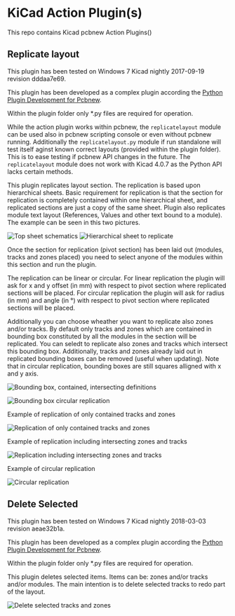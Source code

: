 # KiCad Action Plugin(s)


This repo contains Kicad pcbnew Action Plugins()

## Replicate layout

This plugin has been tested on Windows 7 Kicad nightly 2017-09-19 revision dddaa7e69. 

This plugin has been developed as a complex plugin according the [Python Plugin Development for Pcbnew](https://github.com/KiCad/kicad-source-mirror/blob/master/Documentation/development/pcbnew-plugins.md).

Within the plugin folder only *.py files are required for operation.

While the action plugin works within pcbnew, the `replicatelayout` module can be used also in pcbnew scripting console or even without pcbnew running. Additionally the `replicatelayout.py` module if run standalone will test itself aginst known correct layouts (provided within the plugin folder). This is to ease testing if pcbnew API changes in the future. The `replicatelayout` module does not work with Kicad 4.0.7 as the Python API lacks certain methods.

This plugin replicates layout section. The replication is based upon hierarchical sheets.
Basic requirement for replication is that the section for replication is completely contained within one hierarchical sheet, and replicated sections are just a copy of the same sheet. Plugin also replicates module text layout (References, Values and other text bound to a module). The example can be seen in this two pictures.

![Top sheet schematics](https://raw.githubusercontent.com/MitjaNemec/Kicad_action_plugins/master/screenshots/Replicate_layout_0.png)
![Hierarchical sheet to replicate](https://raw.githubusercontent.com/MitjaNemec/Kicad_action_plugins/master/screenshots/Replicate_layout_1.png)

Once the section for replication (pivot section) has been laid out (modules, tracks and zones placed) you need to select anyone of the modules within this section and run the plugin.

The replication can be linear or circular. For linear replication the plugin will ask for x and y offset (in mm) with respect to pivot section where replicated sections will be placed. For circular replication the plugin will ask for radius (in mm) and angle (in °) with respect to pivot section where replicated sections will be placed.

Additionally you can choose wheather you want to replicate also zones and/or tracks. By default only tracks and zones which are contained in bounding box constituted by all the modules in the section will be replicated. You can seledt to replicate also zones and tracks which intersect this bounding box. Additionally, tracks and zones already laid out in replicated bounding boxes can be removed (useful when updating). Note that in circular replication, bounding boxes are still squares alligned with x and y axis.

![Bounding box, contained, intersecting definitions](https://raw.githubusercontent.com/MitjaNemec/Kicad_action_plugins/master/screenshots/Replicate_layout_2.png)

![Bounding box circular replication](https://raw.githubusercontent.com/MitjaNemec/Kicad_action_plugins/master/screenshots/Replicate_layout_2circular.png)

Example of replication of only contained tracks and zones

![Replication of only contained tracks and zones](https://raw.githubusercontent.com/MitjaNemec/Kicad_action_plugins/master/screenshots/Contained.gif)

Example of replication including intersecting zones and tracks

![Replication including intersecting zones and tracks](https://raw.githubusercontent.com/MitjaNemec/Kicad_action_plugins/master/screenshots/Intersecting.gif)

Example of circular replication

![Circular replication](https://raw.githubusercontent.com/MitjaNemec/Kicad_action_plugins/master/screenshots/Circular_replication.gif)

## Delete Selected

This plugin has been tested on Windows 7 Kicad nightly 2018-03-03 revision aeae32b1a.

This plugin has been developed as a complex plugin according the [Python Plugin Development for Pcbnew](https://github.com/KiCad/kicad-source-mirror/blob/master/Documentation/development/pcbnew-plugins.md).

Within the plugin folder only *.py files are required for operation.

This plugin deletes selected items. Items can be: zones and/or tracks and/or modules. The main intention is to delete selected tracks to redo part of the layout.

![Delete selected tracks and zones](https://raw.githubusercontent.com/MitjaNemec/Kicad_action_plugins/master/screenshots/Delete_selected_anim.gif)



